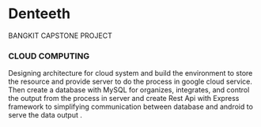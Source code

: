 # Denteeth
BANGKIT CAPSTONE PROJECT


### CLOUD COMPUTING
Designing architecture for cloud system and build the environment to store the resource and provide server to do the process in google cloud service. Then create a database with MySQL for organizes, integrates, and control the output from the process in server and create Rest Api with Express framework to simplifying communication between database and android to serve the data output .
